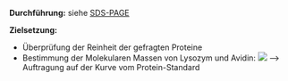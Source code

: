 **Durchführung:**
siehe [SDS-PAGE](StudyNotes/3.%20Semester/Bioanalytik%20II/Elektrophorese/SDS-PAGE.md)


**Zielsetzung:**
- Überprüfung der Reinheit der gefragten Proteine
- Bestimmung der Molekularen Massen von Lysozym und Avidin:
![](Pasted%20image%2020250603162320.png)
--> Auftragung auf der Kurve vom Protein-Standard